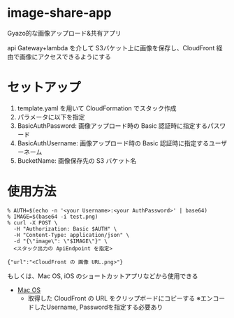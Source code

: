 # image-share-app

Gyazo的な画像アップロード&共有アプリ

api Gateway+lambda を介して S3バケット上に画像を保存し、CloudFront 経由で画像にアクセスできるようにする


# セットアップ

1. template.yaml を用いて CloudFormation でスタック作成
2. パラメータに以下を指定
  3. BasicAuthPassword: 画像アップロード時の Basic 認証時に指定するパスワード
  4. BasicAuthUsername: 画像アップロード時の Basic 認証時に指定するユーザーネーム
  5. BucketName: 画像保存先の S3 バケット名

# 使用方法
```
% AUTH=$(echo -n '<your Username>:<your AuthPassword>' | base64)
% IMAGE=$(base64 -i test.png)
% curl -X POST \
  -H "Authorization: Basic $AUTH" \
  -H "Content-Type: application/json" \
  -d "{\"image\": \"$IMAGE\"}" \
  <スタック出力の ApiEndpoint を指定>

{"url":"<CloudFront の 画像 URL.png>"}
```

もしくは、Mac OS, iOS のショートカットアプリなどから使用できる

- [Mac OS](https://www.icloud.com/shortcuts/e03d33432d5a432e97b38d9063327115)
    - 取得した CloudFront の URL をクリップボードにコピーする
※エンコードしたUsername, Passwordを指定する必要あり
